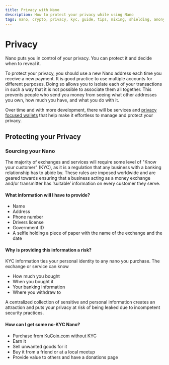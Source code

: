 ```yaml
---
title: Privacy with Nano
description: How to protect your privacy while using Nano
tags: nano, crypto, privacy, kyc, guide, tips, mixing, shielding, anonymity
---
```


# Privacy

Nano puts you in control of your privacy. You can protect it and decide when to reveal it.

To protect your privacy, you should use a new Nano address each time you receive a new payment. It is good practice to use multiple accounts for different purposes. Doing so allows you to isolate each of your transactions in such a way that it is not possible to associate them all together. This prevents people who send you money from seeing what other addresses you own, how much you have, and what you do with it.

Over time and with more development, there will be services and <a href="https://github.com/mistakia/nanowallet" target="_blank">privacy focused wallets</a> that help make it effortless to manage and protect your privacy.

## Protecting your Privacy

### Sourcing your Nano

The majority of exchanges and services will require some level of "Know your customer" (KYC), as it is a regulation that any business with a banking relationship has to abide by. These rules are imposed worldwide and are geared towards ensuring that a business acting as a money exchange and/or transmitter has ‘suitable’ information on every customer they serve.

#### What information will I have to provide?

- Name
- Address
- Phone number
- Drivers license
- Government ID
- A selfie holding a piece of paper with the name of the exchange and the date

#### Why is providing this information a risk?

KYC information ties your personal identity to any nano you purchase. The exchange or service can know

- How much you bought
- When you bought it
- Your banking information
- Where you withdraw to

A centralized collection of sensitive and personal information creates an attraction and puts your privacy at risk of being leaked due to incompetent security practices.

#### How can I get some no-KYC Nano?

- Purchase from <a href="https://www.kucoin.com/" target="_blank">KuCoin.com</a> without KYC
- Earn it
- Sell unwanted goods for it
- Buy it from a friend or at a local meetup
- Provide value to others and have a donations page
